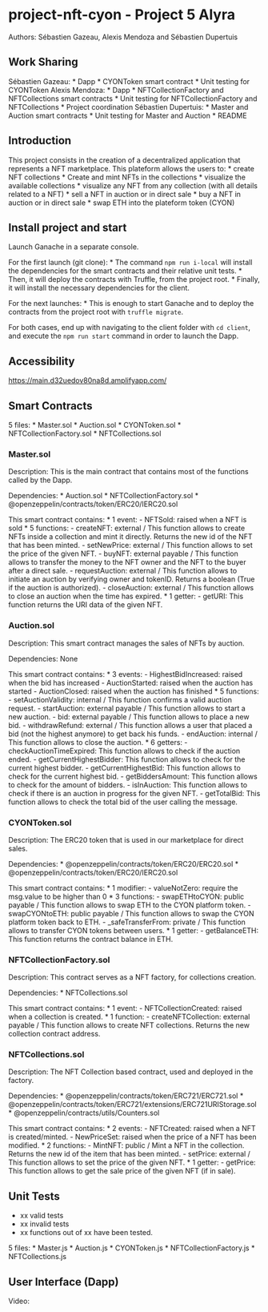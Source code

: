 # project-nft-cyon - Project 5 Alyra
Authors: Sébastien Gazeau, Alexis Mendoza and Sébastien Dupertuis

## Work Sharing
Sébastien Gazeau:
    * Dapp
    * CYONToken smart contract
    * Unit testing for CYONToken
Alexis Mendoza:
    * Dapp
    * NFTCollectionFactory and NFTCollections smart contracts
    * Unit testing for NFTCollectionFactory and NFTCollections
    * Project coordination
Sébastien Dupertuis:
    * Master and Auction smart contracts
    * Unit testing for Master and Auction
    * README
## Introduction
This project consists in the creation of a decentralized application that represents a NFT marketplace. 
This plateform allows the users to:
    * create NFT collections
    * Create and mint NFTs in the collections
    * visualize the available collections
    * visualize any NFT from any collection (with all details related to a NFT)
    * sell a NFT in auction or in direct sale
    * buy a NFT in auction or in direct sale
    * swap ETH into the plateform token (CYON)

## Install project and start
Launch Ganache in a separate console. 

For the first launch (git clone):
    * The command `npm run i-local` will install the dependencies for the smart contracts and their relative unit tests.
    * Then, it will deploy the contracts with Truffle, from the project root.
    * Finally, it will install the necessary dependencies for the client.

For the next launches:
    * This is enough to start Ganache and to deploy the contracts from the project root with `truffle migrate`.

For both cases, end up with navigating to the client folder with `cd client`, and execute the `npm run start` command in order to launch the Dapp.

## Accessibility
https://main.d32uedov80na8d.amplifyapp.com/

## Smart Contracts
5 files:
    * Master.sol
    * Auction.sol
    * CYONToken.sol
    * NFTCollectionFactory.sol
    * NFTCollections.sol

### Master.sol
Description:
This is the main contract that contains most of the functions called by the Dapp. 

Dependencies:
    * Auction.sol
    * NFTCollectionFactory.sol
    * @openzeppelin/contracts/token/ERC20/IERC20.sol

This smart contract contains:
    * 1 event: 
        - NFTSold: raised when a NFT is sold
    * 5 functions:
        - createNFT: external / This function allows to create NFTs inside a collection and mint it directly. Returns the new id of the NFT that has been minted.
        - setNewPrice: external / This function allows to set the price of the given NFT.
        - buyNFT: external payable / This function allows to transfer the money to the NFT owner and the NFT to the buyer after a direct sale.
        - requestAuction: external / This function allows to initiate an auction by verifying owner and tokenID. Returns a boolean (True if the auction is authorized).
        - closeAuction: external / This function allows to close an auction when the time has expired.
    * 1 getter:
        - getURI: This function returns the URI data of the given NFT.

### Auction.sol
Description:
This smart contract manages the sales of NFTs by auction. 

Dependencies:
None

This smart contract contains:
    * 3 events: 
        - HighestBidIncreased: raised when the bid has increased
        - AuctionStarted: raised when the auction has started
        - AuctionClosed: raised when the auction has finished
    * 5 functions:
        - setAuctionValidity: internal / This function confirms a valid auction request.
        - startAuction: external payable / This function allows to start a new auction.
        - bid: external payable / This function allows to place a new bid.
        - withdrawRefund: external / This function allows a user that placed a bid (not the highest anymore) to get back his funds.
        - endAuction: internal / This function allows to close the auction.
    * 6 getters:
        - checkAuctionTimeExpired: This function allows to check if the auction ended.
        - getCurrentHighestBidder: This function allows to check for the current highest bidder.
        - getCurrentHighestBid: This function allows to check for the current highest bid.
        - getBiddersAmount: This function allows to check for the amount of bidders.
        - isInAuction: This function allows to check if there is an auction in progress for the given NFT.
        - getTotalBid: This function allows to check the total bid of the user calling the message.

### CYONToken.sol
Description:
The ERC20 token that is used in our marketplace for direct sales. 

Dependencies:
    * @openzeppelin/contracts/token/ERC20/ERC20.sol
    * @openzeppelin/contracts/token/ERC20/IERC20.sol

This smart contract contains:
    * 1 modifier: 
        - valueNotZero: require the msg.value to be higher than 0
    * 3 functions:
        - swapETHtoCYON: public payable / This function allows to swap ETH to the CYON platform token.
        - swapCYONtoETH: public payable / This function allows to swap the CYON platform token back to ETH.
        - _safeTransferFrom: private / This function allows to transfer CYON tokens between users.
    * 1 getter:
        - getBalanceETH: This function returns the contract balance in ETH.

### NFTCollectionFactory.sol
Description:
This contract serves as a NFT factory, for collections creation.

Dependencies:
    * NFTCollections.sol

This smart contract contains:
    * 1 event: 
        - NFTCollectionCreated: raised when a collection  is created.
    * 1 function:
        - createNFTCollection: external payable / This function allows to create NFT collections. Returns the new collection contract address.

### NFTCollections.sol
Description:
The NFT Collection based contract, used and deployed in the factory.

Dependencies:
    * @openzeppelin/contracts/token/ERC721/ERC721.sol
    * @openzeppelin/contracts/token/ERC721/extensions/ERC721URIStorage.sol
    * @openzeppelin/contracts/utils/Counters.sol

This smart contract contains:
    * 2 events: 
        - NFTCreated: raised when a NFT is created/minted.
        - NewPriceSet: raised when the price of a NFT has been modified.
    * 2 functions:
        - MintNFT: public / Mint a NFT in the collection. Returns the new id of the item that has been minted.
        - setPrice: external / This function allows to set the price of the given NFT.
    * 1 getter:
        - getPrice: This function allows to get the sale price of the given NFT (if in sale).


## Unit Tests
- xx valid tests
- xx invalid tests
- xx functions out of xx have been tested.

5 files:
    * Master.js
    * Auction.js
    * CYONToken.js
    * NFTCollectionFactory.js
    * NFTCollections.js

## User Interface (Dapp)
Video: 
